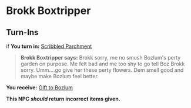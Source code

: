 # Brokk Boxtripper
## Turn-Ins





if **You turn in:** [Scribbled Parchment](/item/10629)


>**Brokk Boxtripper says:** Brokk sorry, me no smush Bozlum's perty garden on purpose. Me felt bad and me too shy to go tell Boz Brokk sorry. Umm....go give her these perty flowers. Dem smell good and maybe make Bozlum feel better.


 **You receive:**  [Gift to Bozlum](/item/10630) 

**This NPC *should* return incorrect items given.**




